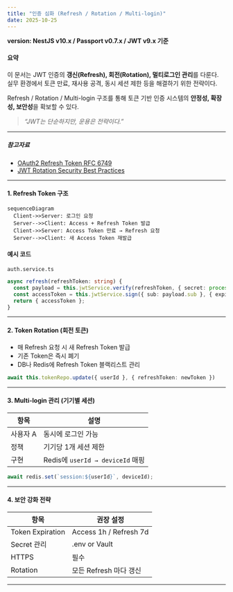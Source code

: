 ```yaml
---
title: "인증 심화 (Refresh / Rotation / Multi-login)"
date: 2025-10-25
---
```


**version: NestJS v10.x / Passport v0.7.x / JWT v9.x 기준**

#### 요약

이 문서는 JWT 인증의 **갱신(Refresh), 회전(Rotation), 멀티로그인 관리**를 다룬다.  
실무 환경에서 토큰 만료, 재사용 공격, 동시 세션 제한 등을 해결하기 위한 전략이다.

Refresh / Rotation / Multi-login 구조를 통해
토큰 기반 인증 시스템의 **안정성, 확장성, 보안성**을 확보할 수 있다.

> *“JWT는 단순하지만, 운용은 전략이다.”*
---

##### 참고자료
- [OAuth2 Refresh Token RFC 6749](https://www.rfc-editor.org/rfc/rfc6749)
- [JWT Rotation Security Best Practices](https://auth0.com/docs/secure/tokens/refresh-tokens/refresh-token-rotation)

---

#### 1. Refresh Token 구조

```mermaid
sequenceDiagram
  Client->>Server: 로그인 요청
  Server-->>Client: Access + Refresh Token 발급
  Client->>Server: Access Token 만료 → Refresh 요청
  Server-->>Client: 새 Access Token 재발급
```

#### 예시 코드

`auth.service.ts`

```ts
async refresh(refreshToken: string) {
  const payload = this.jwtService.verify(refreshToken, { secret: process.env.REFRESH_SECRET });
  const accessToken = this.jwtService.sign({ sub: payload.sub }, { expiresIn: '1h' });
  return { accessToken };
}
```

---

#### 2. Token Rotation (회전 토큰)

* 매 Refresh 요청 시 새 Refresh Token 발급
* 기존 Token은 즉시 폐기
* DB나 Redis에 Refresh Token 블랙리스트 관리

```ts
await this.tokenRepo.update({ userId }, { refreshToken: newToken })
```

---

#### 3. Multi-login 관리 (기기별 세션)

| 항목    | 설명                            |
| ----- | ----------------------------- |
| 사용자 A | 동시에 로그인 가능                    |
| 정책    | 기기당 1개 세션 제한                  |
| 구현    | Redis에 `userId → deviceId` 매핑 |

```ts
await redis.set(`session:${userId}`, deviceId);
```

---

#### 4. 보안 강화 전략

| 항목               | 권장 설정                  |
| ---------------- | ---------------------- |
| Token Expiration | Access 1h / Refresh 7d |
| Secret 관리        | .env or Vault          |
| HTTPS            | 필수                     |
| Rotation         | 모든 Refresh 마다 갱신       |

---
